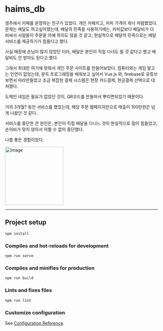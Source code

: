 # haims_db
경주에서 카페를 운영하는 친구가 있었다.
개인 카페치고, 커피 가격이 워낙 저렴했었다.
문제는 배달도 하고싶어했는데, 배달의 민족을 사용하기에는, 커피값보다 배달비가 더 비싸서
사람들이 주문을 아예 하지도 않을 것 같고, 현실적으로 배달의 민족으로는
배달 서비스를 제공하기가 힘들다고 했다.

사실 매장에 손님이 많지 않았던 터라, 배달은 본인이 직접 다녀도 될 것 같다고 했고
배달비도 안 받아도 된다고 했다.

그래서 최대한 여기에 맞춰서 개인 주문 사이트를 만들어보았다.
컴퓨터와는 게임 말고는 인연이 없었는데, 문득 프로그래밍을 배워보고 싶어서
Vue.js 와, firebase로 유튜브 보면서 따라만들었고
조금 복잡한 결제 시스템은 현장 카드결제, 현금결제 선택으로 대처했다.

도메인 네임은 필요가 없었던 것이, QR코드를 만들어서 뿌리면되었기 때문이다.

거의 3개월? 동안 서비스를 했었는데,
해당 주문 웹페이지만으로 매출이 100만원은 넘게 나왔던 것 같다..

서비스를 중단한 큰 원인은, 본인이 직접 배달을 다니느 것이 현실적으로 많이 힘들었고,
손익비가 맞지 않아서 어쩔 수 없이 중단했다.


나름 좋은 경험이었다.


<img width="192" alt="image" src="https://user-images.githubusercontent.com/73181329/207280768-e0e66b6c-a4b5-4b49-a7e0-cafafc95ec54.png">



---
## Project setup
```
npm install
```

### Compiles and hot-reloads for development
```
npm run serve
```

### Compiles and minifies for production
```
npm run build
```

### Lints and fixes files
```
npm run lint
```

### Customize configuration
See [Configuration Reference](https://cli.vuejs.org/config/).
